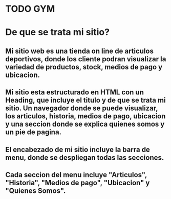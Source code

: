# **TODO GYM**
# De que se trata mi sitio?
## Mi sitio web es una tienda on line de articulos deportivos, donde los cliente podran visualizar la variedad de productos, stock, medios de pago y ubicacion.

## Mi sitio esta estructurado en HTML con un Heading, que incluye el titulo y de que se trata mi sitio. Un navegador donde se puede visualizar, los articulos, historia, medios de pago, ubicacion y una seccion donde se explica quienes somos y un pie de pagina.

## El encabezado de mi sitio incluye la barra de menu, donde se despliegan todas las secciones. 

## Cada seccion del menu incluye "Articulos", "Historia", "Medios de pago", "Ubicacion" y "Quienes Somos".
